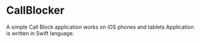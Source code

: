 # CallBlocker
A simple Call Block application works on iOS phones and tablets
Application is written in Swift language.
